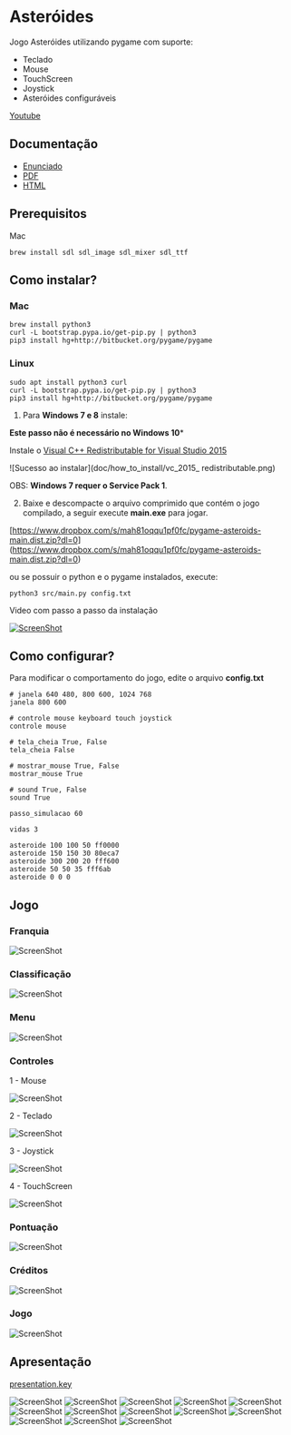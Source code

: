 # Asteróides

Jogo Asteróides utilizando pygame com suporte:

* Teclado
* Mouse
* TouchScreen
* Joystick
* Asteróides configuráveis

[Youtube](https://youtu.be/-4_VKjZc-Uw)


## Documentação

* [Enunciado](doc/enunciado.pdf)
* [PDF](doc/pdf/api.pdf)
* [HTML](doc/html/index.html)

## Prerequisitos

Mac

```shell
brew install sdl sdl_image sdl_mixer sdl_ttf
```

## Como instalar?

### Mac

```shell
brew install python3
curl -L bootstrap.pypa.io/get-pip.py | python3
pip3 install hg+http://bitbucket.org/pygame/pygame
```

### Linux

```shell
sudo apt install python3 curl
curl -L bootstrap.pypa.io/get-pip.py | python3
pip3 install hg+http://bitbucket.org/pygame/pygame
```


1) Para **Windows 7 e 8** instale:	
	
**Este passo não é necessário no Windows 10***
 
Instale o [Visual C++ Redistributable for Visual Studio 2015](https://www.microsoft.com/en-us/download/details.aspx?id=48145)
 
![Sucesso ao instalar](doc/how_to_install/vc_2015_ redistributable.png)

OBS: **Windows 7 requer o Service Pack 1**.


2) Baixe e descompacte o arquivo comprimido que contém o jogo compilado, a seguir execute **main.exe** para jogar.
	
[https://www.dropbox.com/s/mah81oqqu1pf0fc/pygame-asteroids-main.dist.zip?dl=0]
(https://www.dropbox.com/s/mah81oqqu1pf0fc/pygame-asteroids-main.dist.zip?dl=0)

ou se possuir o python e o pygame instalados, execute:

```shell
python3 src/main.py config.txt
```

Video com passo a passo da instalação
	

[![ScreenShot](doc/how_to_install/frame_video.png)](https://github.com/humbertodias/pygame-sdl1-asteroids-pc/blob/master/doc/how_to_install/steps.mp4?raw=true)


## Como configurar?

Para modificar o comportamento do jogo, edite o arquivo **config.txt**

```shell 
# janela 640 480, 800 600, 1024 768
janela 800 600

# controle mouse keyboard touch joystick
controle mouse

# tela_cheia True, False
tela_cheia False

# mostrar_mouse True, False
mostrar_mouse True

# sound True, False
sound True

passo_simulacao 60

vidas 3

asteroide 100 100 50 ff0000
asteroide 150 150 30 80eca7
asteroide 300 200 20 fff600
asteroide 50 50 35 fff6ab
asteroide 0 0 0
```

## Jogo

### Franquia
![ScreenShot](doc/screens/01-franquia.png)

### Classificação
![ScreenShot](doc/screens/02-classificacao.png)

### Menu
![ScreenShot](doc/screens/03-menu.png)

### Controles
1 - Mouse

![ScreenShot](doc/screens/04-mouse.png)

2 - Teclado

![ScreenShot](doc/screens/04-keyboard.png)

3 - Joystick

![ScreenShot](doc/screens/04-joystick.png)

4 - TouchScreen

![ScreenShot](doc/screens/04-touchscreen.png)

### Pontuação
![ScreenShot](doc/screens/05-pontuacao.png)

### Créditos
![ScreenShot](doc/screens/06-creditos.png)

### Jogo
![ScreenShot](doc/screens/07-jogo.png)


## Apresentação
[presentation.key](doc/presentation.key)

![ScreenShot](doc/presentation/01.png)
![ScreenShot](doc/presentation/02.png)
![ScreenShot](doc/presentation/03.png)
![ScreenShot](doc/presentation/04.png)
![ScreenShot](doc/presentation/05.png)
![ScreenShot](doc/presentation/06.png)
![ScreenShot](doc/presentation/07.png)
![ScreenShot](doc/presentation/08.png)
![ScreenShot](doc/presentation/09.png)
![ScreenShot](doc/presentation/10.png)
![ScreenShot](doc/presentation/11.png)
![ScreenShot](doc/presentation/12.png)
![ScreenShot](doc/presentation/13.png)
